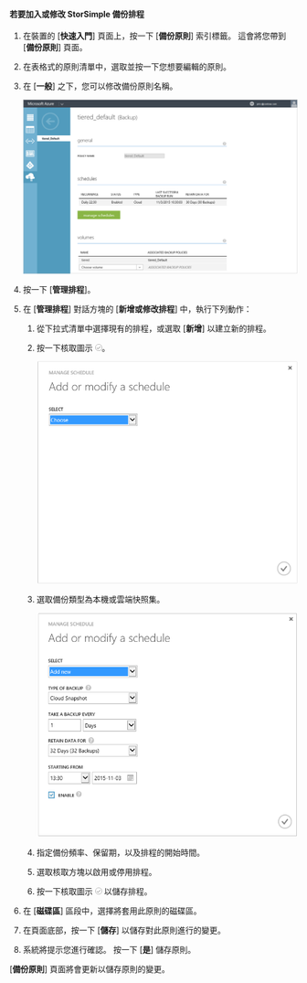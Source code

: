

#### 若要加入或修改 StorSimple 備份排程

1. 在裝置的 [**快速入門**] 頁面上，按一下 [**備份原則**] 索引標籤。 這會將您帶到 [**備份原則**] 頁面。

2. 在表格式的原則清單中，選取並按一下您想要編輯的原則。

3. 在 [**一般**] 之下，您可以修改備份原則名稱。

     ![管理排程](./media/storsimple-add-modify-backup-schedule-u2/AddModifyGeneral.png)

4. 按一下 [**管理排程**]。

5. 在 [**管理排程**] 對話方塊的 [**新增或修改排程**] 中，執行下列動作：

    1. 從下拉式清單中選擇現有的排程，或選取 [**新增**] 以建立新的排程。
    2. 按一下核取圖示 ![修改排程 1](./media/storsimple-add-modify-backup-schedule-u2/HCS_CheckIcon-include.png)。

        ![修改排程 1](./media/storsimple-add-modify-backup-schedule-u2/AddModify1.png)

    2. 選取備份類型為本機或雲端快照集。

        ![修改排程 1](./media/storsimple-add-modify-backup-schedule-u2/AddModify2.png)

    3. 指定備份頻率、保留期，以及排程的開始時間。

    4. 選取核取方塊以啟用或停用排程。

    5. 按一下核取圖示 ![核取圖示](./media/storsimple-add-modify-backup-schedule-u2/HCS_CheckIcon-include.png) 以儲存排程。

5. 在 [**磁碟區**] 區段中，選擇將套用此原則的磁碟區。

6. 在頁面底部，按一下 [**儲存**] 以儲存對此原則進行的變更。

7. 系統將提示您進行確認。 按一下 [**是**] 儲存原則。

[**備份原則**] 頁面將會更新以儲存原則的變更。







